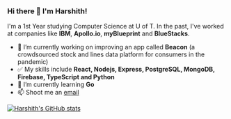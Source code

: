 ### Hi there 👋 I'm Harshith!

I'm a 1st Year studying Computer Science at U of T. In the past, I've worked at companies like **IBM**, **Apollo.io**, **myBlueprint** and **BlueStacks**.

- 🔭 I’m currently working on improving an app called **Beacon** (a crowdsourced stock and lines data platform for consumers in the pandemic)
- ✅ My skills include **React, Nodejs, Express, PostgreSQL, MongoDB, Firebase, TypeScript and Python**
- 🌱 I’m currently learning **Go**
- 📫 Shoot me an [email](harshithl1777@gmail.com)


[![Harshith's GitHub stats](https://github-readme-stats.vercel.app/api?username=harshithl1777)](https://github.com/anuraghazra/github-readme-stats)
